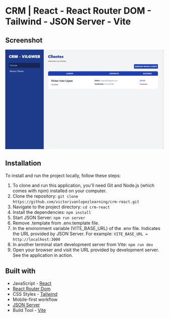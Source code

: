 # CRM | React - React Router DOM - Tailwind - JSON Server - Vite

## Screenshot

![](./screenshot.jpeg)

## Installation

To install and run the project locally, follow these steps:

1. To clone and run this application, you'll need Git and Node.js (which comes with npm) installed on your computer.
2. Clone the repository: `git clone https://github.com/victorivanlopezlearning/crm-react.git`
3. Navigate to the project directory: `cd crm-react`
4. Install the dependencies: `npm install`
5. Start JSON Server: `npm run server`
6. Remove .template from .env.template file.
7. In the environment variable (VITE_BASE_URL) of the .env file. Indicates the URL provided by JSON Server. For example: `VITE_BASE_URL = http://localhost:3000`
8. In another terminal start development server from Vite: `npm run dev`
9. Open your browser and visit the URL provided by development server. See the application in action.

## Built with

- JavaScript - [React](https://es.react.dev/)
- [React Router Dom](https://reactrouter.com/en/main)
- CSS Styles - [Tailwind](https://tailwindcss.com/)
- Mobile-first workflow
- [JSON Server](https://github.com/typicode/json-server)
- Build Tool - [Vite](https://vitejs.dev)